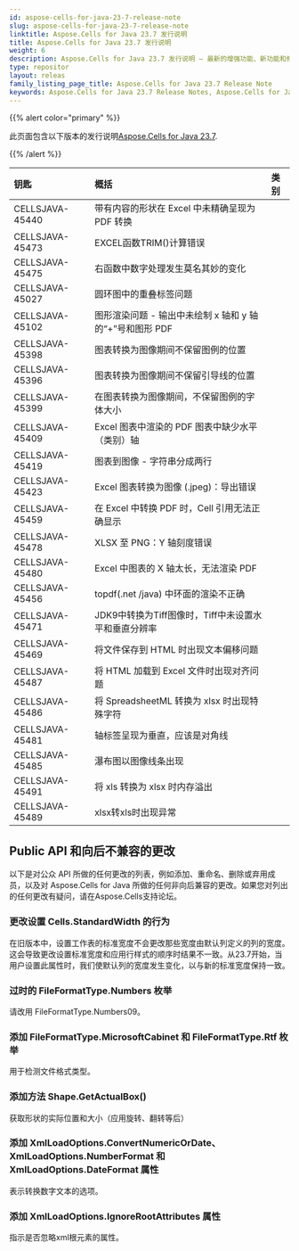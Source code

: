 ```yaml
---
id: aspose-cells-for-java-23-7-release-note
slug: aspose-cells-for-java-23-7-release-note
linktitle: Aspose.Cells for Java 23.7 发行说明
title: Aspose.Cells for Java 23.7 发行说明
weight: 6
description: Aspose.Cells for Java 23.7 发行说明 – 最新的增强功能、新功能和修复
type: repositor
layout: releas
family_listing_page_title: Aspose.Cells for Java 23.7 Release Note
keywords: Aspose.Cells for Java 23.7 Release Notes, Aspose.Cells for Java 23.7 updates and fixe
---
```

{{% alert color="primary" %}}

此页面包含以下版本的发行说明[Aspose.Cells for Java 23.7](https://releases.aspose.com/cells/java/23-7/).

{{% /alert %}}

|**钥匙**|**概括**|**类别**|
| :- | :- | :- |
|CELLSJAVA-45440|带有内容的形状在 Excel 中未精确呈现为 PDF 转换|
|CELLSJAVA-45473|EXCEL函数TRIM()计算错误|
|CELLSJAVA-45475|右函数中数字处理发生莫名其妙的变化|
|CELLSJAVA-45027|圆环图中的重叠标签问题|
|CELLSJAVA-45102|图形渲染问题 - 输出中未绘制 x 轴和 y 轴的“+”号和图形 PDF|
|CELLSJAVA-45398|图表转换为图像期间不保留图例的位置|
|CELLSJAVA-45396|图表转换为图像期间不保留引导线的位置|
|CELLSJAVA-45399|在图表转换为图像期间，不保留图例的字体大小|
|CELLSJAVA-45409|Excel 图表中渲染的 PDF 图表中缺少水平（类别）轴|
|CELLSJAVA-45419|图表到图像 - 字符串分成两行|
|CELLSJAVA-45423|Excel 图表转换为图像 (.jpeg)：导出错误|
|CELLSJAVA-45459|在 Excel 中转换 PDF 时，Cell 引用无法正确显示|
|CELLSJAVA-45478|XLSX 至 PNG：Y 轴刻度错误|
|CELLSJAVA-45480|Excel 中图表的 X 轴太长，无法渲染 PDF|
|CELLSJAVA-45456|topdf(.net /java) 中环面的渲染不正确|
|CELLSJAVA-45471|JDK9中转换为Tiff图像时，Tiff中未设置水平和垂直分辨率|
|CELLSJAVA-45469|将文件保存到 HTML 时出现文本偏移问题|
|CELLSJAVA-45487|将 HTML 加载到 Excel 文件时出现对齐问题|
|CELLSJAVA-45486|将 SpreadsheetML 转换为 xlsx 时出现特殊字符|
|CELLSJAVA-45481|轴标签呈现为垂直，应该是对角线|
|CELLSJAVA-45485|瀑布图以图像线条出现|
|CELLSJAVA-45491|将 xls 转换为 xlsx 时内存溢出|
|CELLSJAVA-45489|xlsx转xls时出现异常|

##  **Public API 和向后不兼容的更改**

以下是对公众 API 所做的任何更改的列表，例如添加、重命名、删除或弃用成员，以及对 Aspose.Cells for Java 所做的任何非向后兼容的更改。如果您对列出的任何更改有疑问，请在Aspose.Cells支持论坛。

###  **更改设置 Cells.StandardWidth 的行为**

在旧版本中，设置工作表的标准宽度不会更改那些宽度由默认列定义的列的宽度。这会导致更改设置标准宽度和应用行样式的顺序时结果不一致。从23.7开始，当用户设置此属性时，我们使默认列的宽度发生变化，以与新的标准宽度保持一致。

###  **过时的 FileFormatType.Numbers 枚举**

请改用 FileFormatType.Numbers09。

###  **添加 FileFormatType.MicrosoftCabinet 和 FileFormatType.Rtf 枚举**

用于检测文件格式类型。

###  **添加方法 Shape.GetActualBox()**

获取形状的实际位置和大小（应用旋转、翻转等后）

###  **添加 XmlLoadOptions.ConvertNumericOrDate、XmlLoadOptions.NumberFormat 和 XmlLoadOptions.DateFormat 属性**

表示转换数字文本的选项。

###  **添加 XmlLoadOptions.IgnoreRootAttributes 属性**

指示是否忽略xml根元素的属性。

